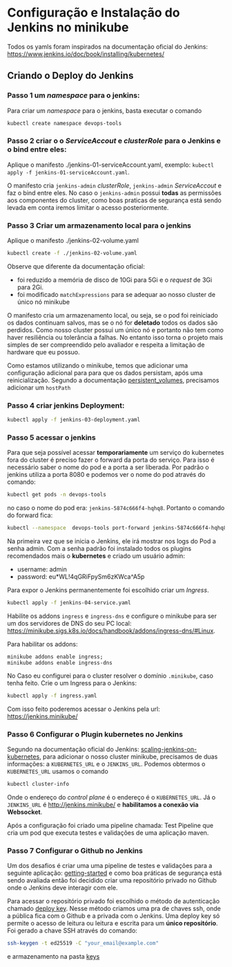 # Configuração e Instalação do Jenkins no minikube 

Todos os yamls foram inspirados na documentação oficial do Jenkins: https://www.jenkins.io/doc/book/installing/kubernetes/


## Criando o Deploy do Jenkins

### Passo 1 um *namespace*  para o jenkins:

Para criar  um *namespace*  para o jenkins, basta executar o comando

```bash
kubectl create namespace devops-tools
```

### Passo 2 criar o o *ServiceAccout* e *clusterRole*  para o Jenkins e o bind entre eles:

Aplique o manifesto ./jenkins-01-serviceAccount.yaml, exemplo: `kubectl apply -f jenkins-01-serviceAccount.yaml`.

O manifesto cria `jenkins-admin` *clusterRole*, `jenkins-admin` *ServiceAccout* e faz o bind entre eles.
No caso o `jenkins-admin` possui **todas** as permissões aos componentes do cluster, como boas praticas de segurança
está sendo levada em conta iremos limitar o acesso posteriormente.


### Passo 3 Criar um armazenamento local para o jenkins 

Aplique o manifesto ./jenkins-02-volume.yaml 

```bash
kubectl create -f ./jenkins-02-volume.yaml
```

Observe que diferente da documentação oficial:
- foi reduzido a memória de disco de 10Gi para 5Gi e o *request* de 3Gi para 2Gi.
- foi modificado `matchExpressions` para se adequar ao nosso cluster de único nó minikube


O manifesto cria um armazenamento local, ou seja, se o pod foi reiniciado os dados continuam salvos,
mas se o nó for **deletado** todos os dados são perdidos. Como nosso cluster possui um único nó e
portanto não tem como haver resiliência ou tolerância a falhas. No entanto isso torna o projeto mais
simples de ser compreendido pelo avaliador e respeita a limitação de hardware que eu possuo.

Como estamos utilizando o minikube, temos que adicionar uma configuração adicional para para que os dados persistam,
após uma reinicialização. Segundo a documentação [persistent_volumes](https://minikube.sigs.k8s.io/docs/handbook/persistent_volumes/),
precisamos adicionar  um `hostPath`



### Passo 4 criar jenkins Deployment:

```bash
kubectl apply -f jenkins-03-deployment.yaml
```


### Passo 5 acessar o jenkins 

Para que seja possível acessar **temporariamente** um serviço do kubernetes fora do cluster é preciso
fazer o forward da porta do serviço. Para isso é necessário saber o nome do pod e a porta a ser liberada. Por padrão o jenkins utiliza a porta 8080 e podemos ver o nome do pod através do comando:

```bash
kubectl get pods -n devops-tools
```
no caso o nome do pod era: `jenkins-5874c666f4-hqhq8`. Portanto o comando do forward fica:

```bash
kubectl --namespace  devops-tools port-forward jenkins-5874c666f4-hqhq8 8080:8080
```

Na primeira vez que se inicia o Jenkins, ele irá mostrar nos logs do Pod a senha admin.
Com a senha padrão foi instalado todos os plugins recomendados mais o **kubernetes**  e criado um usuário admin:

- username: admin
- password: eu*WL!4qGRiFpySm6zKWca^A5p

Para expor o Jenkins permanentemente foi escolhido criar um *Ingress*. 

```bash
kubectl apply -f jenkins-04-service.yaml
```

Habilite os addons `ingress` e `ingress-dns`  e configure o minikube para ser um dos
servidores de DNS do seu PC local:
https://minikube.sigs.k8s.io/docs/handbook/addons/ingress-dns/#Linux.

Para habilitar os addons:

```
minikube addons enable ingress;
minikube addons enable ingress-dns
```

No Caso eu configurei para o cluster resolver o domínio `.minikube`,
caso tenha feito. Crie o um Ingress para o Jenkins:

```bash
kubectl apply -f ingress.yaml
```

Com isso feito poderemos acessar o Jenkins pela url: https://jenkins.minikube/

### Passo 6 Configurar o Plugin kubernetes no Jenkins

Segundo na documentação oficial do Jenkins: [scaling-jenkins-on-kubernetes](https://www.jenkins.io/doc/book/scaling/scaling-jenkins-on-kubernetes/),
para adicionar o nosso cluster minikube, precisamos de duas informações:
a `KUBERNETES_URL` e o `JENKINS_URL`.
Podemos obtermos o `KUBERNETES_URL` usamos o comando

```bash
kubectl cluster-info
```

Onde o endereço do *control plane* é o endereço é o `KUBERNETES_URL`. Já o `JENKINS_URL`
é http://jenkins.minikube/ e **habilitamos a conexão via Websocket**.

Após a configuração foi criado uma pipeline chamada: Test Pipeline que cria um pod que executa testes e validações de uma aplicação maven.


### Passo 7 Configurar o Github no Jenkins

Um dos desafios é criar uma uma pipeline de testes e validações para a seguinte aplicação:
[getting-started](https://github.com/quarkusio/quarkus-quickstarts/tree/main/getting-started)
e como boa práticas de segurança está sendo avaliada então foi decidido criar uma repositório
privado no Github onde o Jenkins deve interagir com ele.

Para acessar o repositório privado foi escolhido o método de autenticação chamado [deploy key](https://docs.github.com/en/authentication/connecting-to-github-with-ssh/managing-deploy-keys). Nesse método
criamos uma pra de chaves ssh, onde a pública fica com o Github e a privada com o Jenkins. Uma deploy
key só permite o acesso de leitura ou leitura e escrita para um **único repositório**. Foi gerado
a chave SSH através do comando:

```bash
ssh-keygen -t ed25519 -C "your_email@example.com"
```

e armazenamento na pasta [keys](../../keys)
